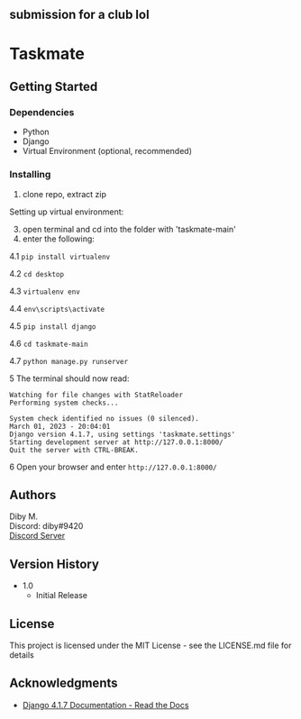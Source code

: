 submission for a club lol
------------------------

# Taskmate

## Getting Started

### Dependencies
* Python
* Django
* Virtual Environment (optional, recommended)

### Installing
1. clone repo, extract zip

Setting up virtual environment:

3. open terminal and cd into the folder with 'taskmate-main'
4. enter the following:

4.1  ```pip install virtualenv```

4.2 ```cd desktop```

4.3 ```virtualenv env```

4.4 ```env\scripts\activate```

4.5 ```pip install django```

4.6 ```cd taskmate-main```

4.7 ```python manage.py runserver```


5 The terminal should now read:
```
Watching for file changes with StatReloader
Performing system checks...

System check identified no issues (0 silenced).
March 01, 2023 - 20:04:01
Django version 4.1.7, using settings 'taskmate.settings'
Starting development server at http://127.0.0.1:8000/
Quit the server with CTRL-BREAK.
```
6 Open your browser and enter ```http://127.0.0.1:8000/```

## Authors

Diby M.  
Discord: diby#9420   
[Discord Server](https://discord.gg/frErDjHStx)

## Version History

* 1.0
    * Initial Release

## License

This project is licensed under the MIT License - see the LICENSE.md file for details

## Acknowledgments

* [Django 4.1.7 Documentation - Read the Docs](https://django.readthedocs.io/en/stable/contents.html)
